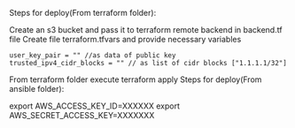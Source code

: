 Steps for deploy(From terraform folder):

Create an s3 bucket and pass it to terraform remote backend in backend.tf file
Create file terraform.tfvars and provide necessary variables
```
user_key_pair = "" //as data of public key
trusted_ipv4_cidr_blocks = "" // as list of cidr blocks ["1.1.1.1/32"]
```
From terraform folder execute terraform apply
Steps for deploy(From ansible folder):

export AWS_ACCESS_KEY_ID=XXXXXX
export AWS_SECRET_ACCESS_KEY=XXXXXXX
